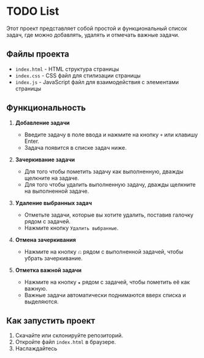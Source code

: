 # TODO List

Этот проект представляет собой простой и функциональный список задач, где можно добавлять, удалять и отмечать важные задачи.

## Файлы проекта

- `index.html` - HTML структура страницы
- `index.css` - CSS файл для стилизации страницы
- `index.js` - JavaScript файл для взаимодействия с элементами страницы

## Функциональность

1. **Добавление задачи**
    - Введите задачу в поле ввода и нажмите на кнопку `+` или клавишу Enter.
    - Задача появится в списке задач ниже.

2. **Зачеркивание задачи**
    - Для того чтобы пометить задачу как выполненную, дважды щелкните на задаче.
    - Для того чтобы удалить выполненную задачу, дважды щелкните на выполненной задаче.

3. **Удаление выбранных задач**
    - Отметьте задачи, которые вы хотите удалить, поставив галочку рядом с задачей.
    - Нажмите кнопку `Удалить выбранные`.

4. **Отмена зачеркивания**
    - Нажмите на кнопку `⎌` рядом с выполненной задачей, чтобы убрать зачеркивание.

5. **Отметка важной задачи**
    - Нажмите на кнопку `★` рядом с задачей, чтобы пометить её как важную.
    - Важные задачи автоматически поднимаются вверх списка и выделяются.

## Как запустить проект

1. Скачайте или склонируйте репозиторий.
2. Откройте файл `index.html` в браузере.
3. Наслаждайтесь 
